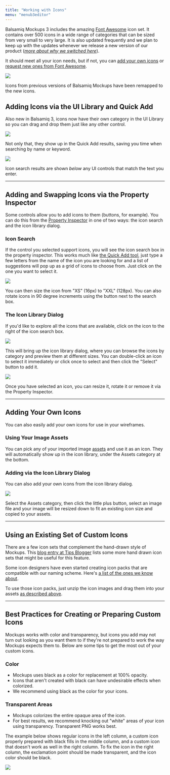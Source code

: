 ```yaml
---
title: "Working with Icons"
menu: "menub3editor"
---
```


Balsamiq Mockups 3 includes the amazing [Font Awesome](http://fortawesome.github.io/Font-Awesome/) icon set. It contains over 500 icons in a wide range of categories that can be sized from very small to very large. It is also updated frequently and we plan to keep up with the updates whenever we release a new version of our product (_[more about why we switched here](http://blogs.balsamiq.com/product/2015/03/31/font-awesome/)_).

It should meet all your icon needs, but if not, you can [add your own icons](#adding-your-own-icons) or [request new ones from Font Awesome](http://fortawesome.github.io/Font-Awesome/community/#requesting-new-icons).

![](//media.balsamiq.com/img/support/docs/m4d/b3/icon-library.png)

Icons from previous versions of Balsamiq Mockups have been remapped to the new icons.

## Adding Icons via the UI Library and Quick Add

Also new in Balsamiq 3, icons now have their own category in the UI Library so you can drag and drop them just like any other control.

![](//media.balsamiq.com/img/support/docs/m4d/b3/icon-uilibrary.png)

Not only that, they show up in the Quick Add results, saving you time when searching by name or keyword.

![](//media.balsamiq.com/img/support/docs/m4d/b3/icon-quickadd.png)

Icon search results are shown _below_ any UI controls that match the text you enter.

* * *

## Adding and Swapping Icons via the Property Inspector

Some controls allow you to add icons to them (buttons, for example). You can do this from the [Property Inspector](../inspector/) in one of two ways: the icon search and the icon library dialog.

### Icon Search

If the control you selected support icons, you will see the icon search box in the property inspector. This works much like [the Quick Add tool](../overview/#the-quick-add-tool), just type a few letters from the name of the icon you are looking for and a list of suggestions will pop up as a grid of icons to choose from. Just click on the one you want to select it.

![](//media.balsamiq.com/img/support/docs/m4d/b3/icon-search.png)

You can then size the icon from "XS" (16px) to "XXL" (128px). You can also rotate icons in 90 degree increments using the button next to the search box.

### The Icon Library Dialog

If you'd like to explore all the icons that are available, click on the icon to the right of the icon search box.

![](//media.balsamiq.com/img/support/docs/m4d/b3/icon-open-library.png)

This will bring up the icon library dialog, where you can browse the icons by category and preview them at different sizes. You can double-click an icon to select it immediately or click once to select and then click the "Select" button to add it.

![](//media.balsamiq.com/img/support/docs/m4d/b3/icon-library.png)

Once you have selected an icon, you can resize it, rotate it or remove it via the Property Inspector.

* * *

## Adding Your Own Icons

You can also easily add your own icons for use in your wireframes.

### Using Your Image Assets

You can pick any of your imported image [assets](../images/) and use it as an icon. They will automatically show up in the icon library, under the Assets category at the bottom.

### Adding via the Icon Library Dialog

You can also add your own icons from the icon library dialog.

![](//media.balsamiq.com/img/support/docs/m4d/b3/icon-import.png)

Select the Assets category, then click the little plus button, select an image file and your image will be resized down to fit an existing icon size and copied to your assets.

* * *

## Using an Existing Set of Custom Icons

There are a few icon sets that complement the hand-drawn style of Mockups. This [blog entry at Tips Blogger](http://www.tipsblogger.com/2009/11/30-awesome-hand-drawnsketch-icon-sets/) lists some more hand drawn icon sets that might be useful for this feature.

Some icon designers have even started creating icon packs that are compatible with our naming scheme. Here's [a list of the ones we know about](https://support.balsamiq.com/resources/extensions/#custom-icon-packs).

To use those icon packs, just unzip the icon images and drag them into your assets [as described above](#adding-your-own-icons).

* * *

## Best Practices for Creating or Preparing Custom Icons

Mockups works with color and transparency, but icons you add may not turn out looking as you want them to if they're not prepared to work the way Mockups expects them to. Below are some tips to get the most out of your custom icons.

### Color

*   Mockups uses black as a color for replacement at 100% opacity.
*   Icons that aren't created with black can have undesirable effects when colorized.
*   We recommend using black as the color for your icons.

### Transparent Areas

*   Mockups colorizes the entire opaque area of the icon.
*   For best results, we recommend knocking out "white" areas of your icon using transparency. Transparent PNG works best.

The example below shows regular icons in the left column, a custom icon properly prepared with black fills in the middle column, and a custom icon that doesn't work as well in the right column. To fix the icon in the right column, the exclamation point should be made transparent, and the icon color should be black.

![](//media.balsamiq.com/img/support/docs/m4d/customicon-bestpractice.png)
